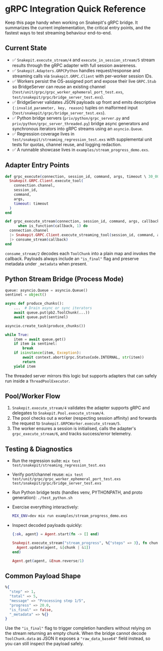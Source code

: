 # gRPC Integration Quick Reference

Keep this page handy when working on Snakepit's gRPC bridge. It summarizes the
current implementation, the critical entry points, and the fastest ways to test
streaming behaviour end-to-end.

## Current State

- ✅ `Snakepit.execute_stream/4` and `execute_in_session_stream/5` stream results
  through the gRPC adapter with full session awareness.
- ✅ `Snakepit.Adapters.GRPCPython` handles request/response and streaming calls
  via `Snakepit.GRPC.Client` with per-worker session IDs.
- ✅ Workers persist the OS-assigned port and expose their live `GRPC.Stub` so BridgeServer can reuse an existing channel (`test/unit/grpc/grpc_worker_ephemeral_port_test.exs`, `test/snakepit/grpc/bridge_server_test.exs`).
- ✅ BridgeServer validates JSON payloads up front and emits descriptive `{:invalid_parameter, key, reason}` tuples on malformed input (`test/snakepit/grpc/bridge_server_test.exs`).
- ✅ Python bridge servers (`priv/python/grpc_server.py` and
  `priv/python/grpc_server_threaded.py`) bridge async generators and synchronous
  iterators into gRPC streams using an `asyncio.Queue`.
- ✅ Regression coverage lives in `test/snakepit/streaming_regression_test.exs` with supplemental unit tests for quotas, channel reuse, and logging redaction.
- ✅ A runnable showcase lives in `examples/stream_progress_demo.exs`.

## Adapter Entry Points

```elixir
def grpc_execute(connection, session_id, command, args, timeout \ 30_000) do
  Snakepit.GRPC.Client.execute_tool(
    connection.channel,
    session_id,
    command,
    args,
    timeout: timeout
  )
end

def grpc_execute_stream(connection, session_id, command, args, callback, timeout \ 300_000)
      when is_function(callback, 1) do
  connection.channel
  |> Snakepit.GRPC.Client.execute_streaming_tool(session_id, command, args, timeout: timeout)
  |> consume_stream(callback)
end
```

`consume_stream/2` decodes each `ToolChunk` into a plain map and
invokes the callback. Payloads always include an `"is_final"` flag and preserve
metadata under `_metadata` when present.

## Python Stream Bridge (Process Mode)

```python
queue: asyncio.Queue = asyncio.Queue()
sentinel = object()

async def produce_chunks():
    ...  # Drain async or sync iterators
    await queue.put(pb2.ToolChunk(...))
    await queue.put(sentinel)

asyncio.create_task(produce_chunks())

while True:
    item = await queue.get()
    if item is sentinel:
        break
    if isinstance(item, Exception):
        await context.abort(grpc.StatusCode.INTERNAL, str(item))
        return
    yield item
```

The threaded server mirrors this logic but supports adapters that can safely run
inside a `ThreadPoolExecutor`.

## Pool/Worker Flow

1. `Snakepit.execute_stream/4` validates the adapter supports gRPC and delegates
   to `Snakepit.Pool.execute_stream/4`.
2. The pool checks out a worker (respecting session affinity) and forwards the
   request to `Snakepit.GRPCWorker.execute_stream/5`.
3. The worker ensures a session is initialised, calls the adapter's
   `grpc_execute_stream/6`, and tracks success/error telemetry.

## Testing & Diagnostics

- Run the regression suite: `mix test test/snakepit/streaming_regression_test.exs`
- Verify port/channel reuse: `mix test test/unit/grpc/grpc_worker_ephemeral_port_test.exs test/snakepit/grpc/bridge_server_test.exs`
- Run Python bridge tests (handles venv, PYTHONPATH, and proto generation): `./test_python.sh`
- Exercise everything interactively:

  ```bash
  MIX_ENV=dev mix run examples/stream_progress_demo.exs
  ```

- Inspect decoded payloads quickly:

  ```elixir
  {:ok, agent} = Agent.start(fn -> [] end)

  Snakepit.execute_stream("stream_progress", %{"steps" => 3}, fn chunk ->
    Agent.update(agent, &[chunk | &1])
  end)

  Agent.get(agent, &Enum.reverse/1)
  ```

## Common Payload Shape

```elixir
%{
  "step" => 1,
  "total" => 5,
  "message" => "Processing step 1/5",
  "progress" => 20.0,
  "is_final" => false,
  "_metadata" => %{}
}
```

Use the `"is_final"` flag to trigger completion handlers without relying on the
stream returning an empty chunk. When the bridge cannot decode `ToolChunk.data`
as JSON it exposes a `"raw_data_base64"` field instead, so you can still inspect
the payload safely.
